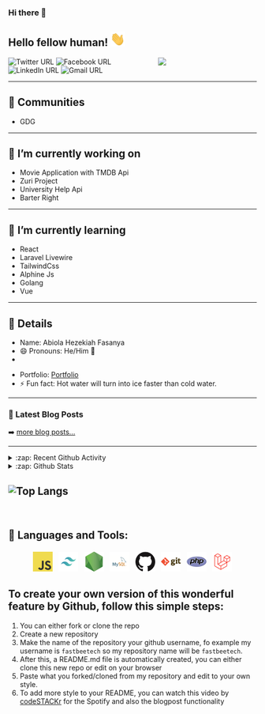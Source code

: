 ### Hi there 👋

<!-- <img src="https://www.google.com/url?sa=i&url=https%3A%2F%2Fwww.liveabout.com%2Ftop-cartoon-characters-of-all-time-137606&psig=AOvVaw2Vx1PmuFD4BnpXI_r_G3Ve&ust=1624417987073000&source=images&cd=vfe&ved=0CAoQjRxqFwoTCPizzNuiqvECFQAAAAAdAAAAABAD.jpg" alt=""> -->

<h2> Hello fellow human! <img src="https://raw.githubusercontent.com/ABSphreak/ABSphreak/master/gifs/Hi.gif" width="30px"></h2>

<img align='right' src="https://raw.githubusercontent.com/adefemi171/adefemi171/master/femiOctocat.png" width='200"'>

![Twitter URL](https://img.shields.io/twitter/url?color=%231DA1F2&label=harbiola78&logo=Twitter&style=social&url=https%3A%2F%2Fwww.twitter.com%2Fharbiola78)
![Facebook URL](https://img.shields.io/twitter/url?color=%231DA1F2&label=harbiola78&logo=facebook&style=social&url=https%3A%2F%2Fwww.facebook.com%2Fharbiola78)
![LinkedIn URL](https://img.shields.io/twitter/url?color=%231DA1F2&label=abiola%20fasanya&logo=linkedin&style=social&url=https%3A%2F%2Fwww.linkedin.com%2Fin%2Fabiola-fasanya-66a095129%2F%3ForiginalSubdomain%3Dng)
![Gmail URL](https://img.shields.io/twitter/url?color=%231DA1F2&label=abiola%20fasanya&logo=gmail&style=social&url=https%3A%2F%2Fmail.google.com%2Fmail%2Fharbiola78)



---

## 👯 Communities
- GDG

---

## 🔭 I’m currently working on
- Movie Application with TMDB Api
- Zuri Project
- University Help Api
- Barter Right

---

## 🌱 I’m currently learning
- React
- Laravel Livewire
- TailwindCss
- Alphine Js
- Golang
- Vue

---

## 💬 Details
- Name: Abiola Hezekiah Fasanya
- 😄 Pronouns: He/Him :man:
- 
<!-- - Presentations -->
- Portfolio: [Portfolio](https://fastbeetech.github.io/portfolio/dist/index.html)
- ⚡ Fun fact: Hot water will turn into ice faster than cold water.


---

### 📕 Latest Blog Posts

<!-- BLOG-POST-LIST:START -->

<!-- BLOG-POST-LIST:END -->

➡️ [more blog posts...](https://medium.com/@harbiola78)

---


<details>
  <summary>:zap: Recent Github Activity</summary>
  
<!--START_SECTION:activity-->
1. 💪 Opened PR [#4](https://github.com/zurichat/zc_core/pull/4) in [zurichat/zc_core](https://github.com/zurichat/zc_core)
<!--END_SECTION:activity-->

</details>

<details>
  <summary>:zap: Github Stats</summary>
  
  ![Anurag's GitHub stats](https://github-readme-stats-fastbeetech.vercel.app/api?username=fastbeetech&show_icons=true&theme=radical)


</details>



![Top Langs](https://github-readme-stats.vercel.app/api/top-langs/?username=fastbeetech&theme=tokyonight)
---
<br />

## 🧰 Languages and Tools:
<p align="center">
<img src="https://raw.githubusercontent.com/github/explore/80688e429a7d4ef2fca1e82350fe8e3517d3494d/topics/javascript/javascript.png" alt="Javascript" height="40" style="vertical-align:top; margin:4px">
<img src="https://raw.githubusercontent.com/github/explore/80688e429a7d4ef2fca1e82350fe8e3517d3494d/topics/tailwind/tailwind.png" alt="Tailwind Css" height="40" style="vertical-align:top; margin:4px">
<img src="https://raw.githubusercontent.com/github/explore/80688e429a7d4ef2fca1e82350fe8e3517d3494d/topics/nodejs/nodejs.png" alt="NodeJS" height="40" style="vertical-align:top; margin:4px">
<img src="https://raw.githubusercontent.com/github/explore/80688e429a7d4ef2fca1e82350fe8e3517d3494d/topics/mysql/mysql.png" alt="MySQL" height="40" style="vertical-align:top; margin:4px">
<img src="https://raw.githubusercontent.com/github/explore/78df643247d429f6cc873026c0622819ad797942/topics/github/github.png" alt="Github" height="40" style="vertical-align:top; margin:4px">
<img src="https://raw.githubusercontent.com/github/explore/80688e429a7d4ef2fca1e82350fe8e3517d3494d/topics/git/git.png" alt="Git" height="40" style="vertical-align:top; margin:4px">
<img src="https://raw.githubusercontent.com/github/explore/80688e429a7d4ef2fca1e82350fe8e3517d3494d/topics/php/php.png" alt="PHP" height="40" style="vertical-align:top; margin:4px">
<img src="https://raw.githubusercontent.com/github/explore/80688e429a7d4ef2fca1e82350fe8e3517d3494d/topics/laravel/laravel.png" alt="Laravel" height="40" style="vertical-align:top; margin:4px">
</p>

<be />

## To create your own version of this wonderful feature by Github, follow this simple steps:

1. You can either fork or clone the repo
2. Create a new repository
3. Make the name of the repository your github username, fo example my username is `fastbeetech` so my repository name will be `fastbeetech`.
4. After this, a README.md file is automatically created, you can either clone this new repo or edit on your browser
5. Paste what you forked/cloned from my repository and edit to your own style.
5. To add more style to your README, you can watch this video by [codeSTACKr](https://www.youtube.com/watch?v=n6d4KHSKqGk) for the Spotify and also the blogpost functionality


<!--
**fastbeetech/fastbeetech** is a ✨ _special_ ✨ repository because its `README.md` (this file) appears on your GitHub profile.

Here are some ideas to get you started:

- 🔭 I’m currently working on ...
- 🌱 I’m currently learning ...
- 👯 I’m looking to collaborate on ...
- 🤔 I’m looking for help with ...
- 💬 Ask me about ...
- 📫 How to reach me: ...
- 😄 Pronouns: ...
- ⚡ Fun fact: ...
-->
